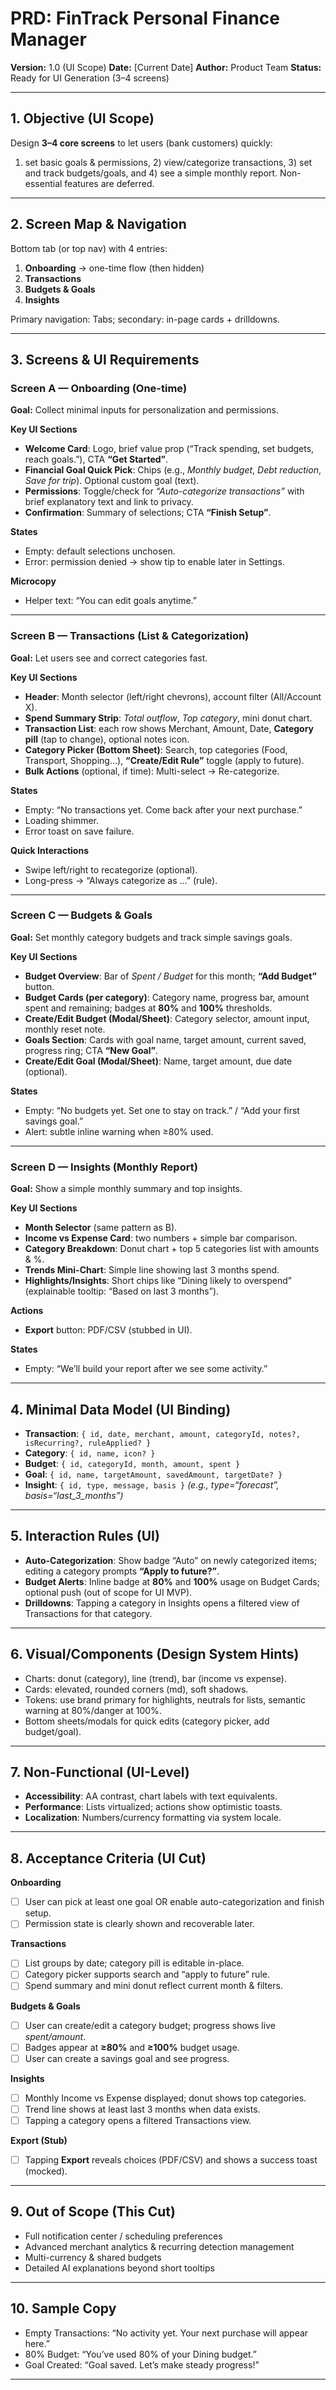 # **PRD: FinTrack Personal Finance Manager**

**Version:** 1.0 (UI Scope)
**Date:** \[Current Date]
**Author:** Product Team
**Status:** Ready for UI Generation (3–4 screens)

---

## **1. Objective (UI Scope)**

Design **3–4 core screens** to let users (bank customers) quickly:

1. set basic goals & permissions, 2) view/categorize transactions, 3) set and track budgets/goals, and 4) see a simple monthly report.
   Non-essential features are deferred.

---

## **2. Screen Map & Navigation**

Bottom tab (or top nav) with 4 entries:

1. **Onboarding** → one-time flow (then hidden)
2. **Transactions**
3. **Budgets & Goals**
4. **Insights**

Primary navigation: Tabs; secondary: in-page cards + drilldowns.

---

## **3. Screens & UI Requirements**

### **Screen A — Onboarding (One-time)**

**Goal:** Collect minimal inputs for personalization and permissions.

**Key UI Sections**

* **Welcome Card**: Logo, brief value prop (“Track spending, set budgets, reach goals.”), CTA **“Get Started”**.
* **Financial Goal Quick Pick**: Chips (e.g., *Monthly budget*, *Debt reduction*, *Save for trip*). Optional custom goal (text).
* **Permissions**: Toggle/check for *“Auto-categorize transactions”* with brief explanatory text and link to privacy.
* **Confirmation**: Summary of selections; CTA **“Finish Setup”**.

**States**

* Empty: default selections unchosen.
* Error: permission denied → show tip to enable later in Settings.

**Microcopy**

* Helper text: “You can edit goals anytime.”

---

### **Screen B — Transactions (List & Categorization)**

**Goal:** Let users see and correct categories fast.

**Key UI Sections**

* **Header**: Month selector (left/right chevrons), account filter (All/Account X).
* **Spend Summary Strip**: *Total outflow*, *Top category*, mini donut chart.
* **Transaction List**: each row shows Merchant, Amount, Date, **Category pill** (tap to change), optional notes icon.
* **Category Picker (Bottom Sheet)**: Search, top categories (Food, Transport, Shopping…), **“Create/Edit Rule”** toggle (apply to future).
* **Bulk Actions** (optional, if time): Multi-select → Re-categorize.

**States**

* Empty: “No transactions yet. Come back after your next purchase.”
* Loading shimmer.
* Error toast on save failure.

**Quick Interactions**

* Swipe left/right to recategorize (optional).
* Long-press → “Always categorize as …” (rule).

---

### **Screen C — Budgets & Goals**

**Goal:** Set monthly category budgets and track simple savings goals.

**Key UI Sections**

* **Budget Overview**: Bar of *Spent / Budget* for this month; **“Add Budget”** button.
* **Budget Cards (per category)**: Category name, progress bar, amount spent and remaining; badges at **80%** and **100%** thresholds.
* **Create/Edit Budget (Modal/Sheet)**: Category selector, amount input, monthly reset note.
* **Goals Section**: Cards with goal name, target amount, current saved, progress ring; CTA **“New Goal”**.
* **Create/Edit Goal (Modal/Sheet)**: Name, target amount, due date (optional).

**States**

* Empty: “No budgets yet. Set one to stay on track.” / “Add your first savings goal.”
* Alert: subtle inline warning when ≥80% used.

---

### **Screen D — Insights (Monthly Report)**

**Goal:** Show a simple monthly summary and top insights.

**Key UI Sections**

* **Month Selector** (same pattern as B).
* **Income vs Expense Card**: two numbers + simple bar comparison.
* **Category Breakdown**: Donut chart + top 5 categories list with amounts & %.
* **Trends Mini-Chart**: Simple line showing last 3 months spend.
* **Highlights/Insights**: Short chips like “Dining likely to overspend” (explainable tooltip: “Based on last 3 months”).

**Actions**

* **Export** button: PDF/CSV (stubbed in UI).

**States**

* Empty: “We’ll build your report after we see some activity.”

---

## **4. Minimal Data Model (UI Binding)**

* **Transaction**: `{ id, date, merchant, amount, categoryId, notes?, isRecurring?, ruleApplied? }`
* **Category**: `{ id, name, icon? }`
* **Budget**: `{ id, categoryId, month, amount, spent }`
* **Goal**: `{ id, name, targetAmount, savedAmount, targetDate? }`
* **Insight**: `{ id, type, message, basis }` *(e.g., type=“forecast”, basis=“last\_3\_months”)*

---

## **5. Interaction Rules (UI)**

* **Auto-Categorization**: Show badge “Auto” on newly categorized items; editing a category prompts **“Apply to future?”**.
* **Budget Alerts**: Inline badge at **80%** and **100%** usage on Budget Cards; optional push (out of scope for UI MVP).
* **Drilldowns**: Tapping a category in Insights opens a filtered view of Transactions for that category.

---

## **6. Visual/Components (Design System Hints)**

* Charts: donut (category), line (trend), bar (income vs expense).
* Cards: elevated, rounded corners (md), soft shadows.
* Tokens: use brand primary for highlights, neutrals for lists, semantic warning at 80%/danger at 100%.
* Bottom sheets/modals for quick edits (category picker, add budget/goal).

---

## **7. Non-Functional (UI-Level)**

* **Accessibility**: AA contrast, chart labels with text equivalents.
* **Performance**: Lists virtualized; actions show optimistic toasts.
* **Localization**: Numbers/currency formatting via system locale.

---

## **8. Acceptance Criteria (UI Cut)**

**Onboarding**

* [ ] User can pick at least one goal OR enable auto-categorization and finish setup.
* [ ] Permission state is clearly shown and recoverable later.

**Transactions**

* [ ] List groups by date; category pill is editable in-place.
* [ ] Category picker supports search and “apply to future” rule.
* [ ] Spend summary and mini donut reflect current month & filters.

**Budgets & Goals**

* [ ] User can create/edit a category budget; progress shows live *spent/amount*.
* [ ] Badges appear at **≥80%** and **≥100%** budget usage.
* [ ] User can create a savings goal and see progress.

**Insights**

* [ ] Monthly Income vs Expense displayed; donut shows top categories.
* [ ] Trend line shows at least last 3 months when data exists.
* [ ] Tapping a category opens a filtered Transactions view.

**Export (Stub)**

* [ ] Tapping **Export** reveals choices (PDF/CSV) and shows a success toast (mocked).

---

## **9. Out of Scope (This Cut)**

* Full notification center / scheduling preferences
* Advanced merchant analytics & recurring detection management
* Multi-currency & shared budgets
* Detailed AI explanations beyond short tooltips

---

## **10. Sample Copy**

* Empty Transactions: “No activity yet. Your next purchase will appear here.”
* 80% Budget: “You’ve used 80% of your Dining budget.”
* Goal Created: “Goal saved. Let’s make steady progress!”

---

